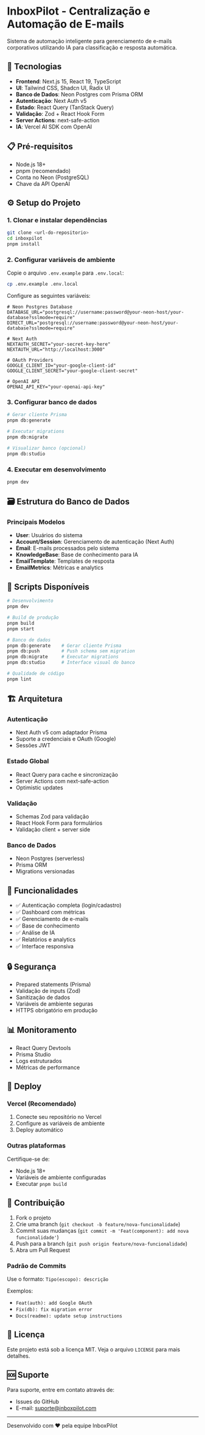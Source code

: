 # InboxPilot - Centralização e Automação de E-mails

Sistema de automação inteligente para gerenciamento de e-mails corporativos utilizando IA para classificação e resposta automática.

## 🚀 Tecnologias

- **Frontend**: Next.js 15, React 19, TypeScript
- **UI**: Tailwind CSS, Shadcn UI, Radix UI
- **Banco de Dados**: Neon Postgres com Prisma ORM
- **Autenticação**: Next Auth v5
- **Estado**: React Query (TanStack Query)
- **Validação**: Zod + React Hook Form
- **Server Actions**: next-safe-action
- **IA**: Vercel AI SDK com OpenAI

## 📋 Pré-requisitos

- Node.js 18+
- pnpm (recomendado)
- Conta no Neon (PostgreSQL)
- Chave da API OpenAI

## ⚙️ Setup do Projeto

### 1. Clonar e instalar dependências

```bash
git clone <url-do-repositorio>
cd inboxpilot
pnpm install
```

### 2. Configurar variáveis de ambiente

Copie o arquivo `.env.example` para `.env.local`:

```bash
cp .env.example .env.local
```

Configure as seguintes variáveis:

```env
# Neon Postgres Database
DATABASE_URL="postgresql://username:password@your-neon-host/your-database?sslmode=require"
DIRECT_URL="postgresql://username:password@your-neon-host/your-database?sslmode=require"

# Next Auth
NEXTAUTH_SECRET="your-secret-key-here"
NEXTAUTH_URL="http://localhost:3000"

# OAuth Providers
GOOGLE_CLIENT_ID="your-google-client-id"
GOOGLE_CLIENT_SECRET="your-google-client-secret"

# OpenAI API
OPENAI_API_KEY="your-openai-api-key"
```

### 3. Configurar banco de dados

```bash
# Gerar cliente Prisma
pnpm db:generate

# Executar migrations
pnpm db:migrate

# Visualizar banco (opcional)
pnpm db:studio
```

### 4. Executar em desenvolvimento

```bash
pnpm dev
```

## 🗃️ Estrutura do Banco de Dados

### Principais Modelos

- **User**: Usuários do sistema
- **Account/Session**: Gerenciamento de autenticação (Next Auth)
- **Email**: E-mails processados pelo sistema
- **KnowledgeBase**: Base de conhecimento para IA
- **EmailTemplate**: Templates de resposta
- **EmailMetrics**: Métricas e analytics

## 🔧 Scripts Disponíveis

```bash
# Desenvolvimento
pnpm dev

# Build de produção
pnpm build
pnpm start

# Banco de dados
pnpm db:generate    # Gerar cliente Prisma
pnpm db:push        # Push schema sem migration
pnpm db:migrate     # Executar migrations
pnpm db:studio      # Interface visual do banco

# Qualidade de código
pnpm lint
```

## 🏗️ Arquitetura

### Autenticação
- Next Auth v5 com adaptador Prisma
- Suporte a credenciais e OAuth (Google)
- Sessões JWT

### Estado Global
- React Query para cache e sincronização
- Server Actions com next-safe-action
- Optimistic updates

### Validação
- Schemas Zod para validação
- React Hook Form para formulários
- Validação client + server side

### Banco de Dados
- Neon Postgres (serverless)
- Prisma ORM
- Migrations versionadas

## 📱 Funcionalidades

- ✅ Autenticação completa (login/cadastro)
- ✅ Dashboard com métricas
- ✅ Gerenciamento de e-mails
- ✅ Base de conhecimento
- ✅ Análise de IA
- ✅ Relatórios e analytics
- ✅ Interface responsiva

## 🔒 Segurança

- Prepared statements (Prisma)
- Validação de inputs (Zod)
- Sanitização de dados
- Variáveis de ambiente seguras
- HTTPS obrigatório em produção

## 📊 Monitoramento

- React Query Devtools
- Prisma Studio
- Logs estruturados
- Métricas de performance

## 🚀 Deploy

### Vercel (Recomendado)

1. Conecte seu repositório no Vercel
2. Configure as variáveis de ambiente
3. Deploy automático

### Outras plataformas

Certifique-se de:
- Node.js 18+
- Variáveis de ambiente configuradas
- Executar `pnpm build`

## 🤝 Contribuição

1. Fork o projeto
2. Crie uma branch (`git checkout -b feature/nova-funcionalidade`)
3. Commit suas mudanças (`git commit -m 'Feat(component): add nova funcionalidade'`)
4. Push para a branch (`git push origin feature/nova-funcionalidade`)
5. Abra um Pull Request

### Padrão de Commits

Use o formato: `Tipo(escopo): descrição`

Exemplos:
- `Feat(auth): add Google OAuth`
- `Fix(db): fix migration error`
- `Docs(readme): update setup instructions`

## 📄 Licença

Este projeto está sob a licença MIT. Veja o arquivo `LICENSE` para mais detalhes.

## 🆘 Suporte

Para suporte, entre em contato através de:
- Issues do GitHub
- E-mail: suporte@inboxpilot.com

---

Desenvolvido com ❤️ pela equipe InboxPilot
